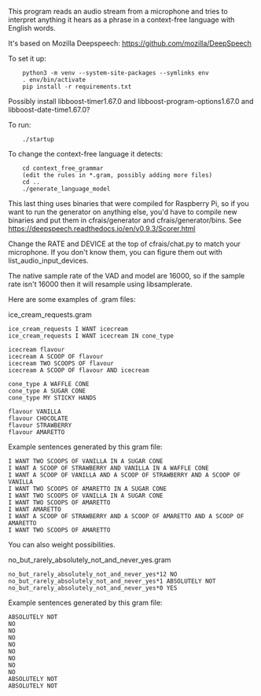 This program reads an audio stream from a microphone and tries
to interpret anything it hears as a phrase in a context-free
language with English words.

It's based on Mozilla Deepspeech: https://github.com/mozilla/DeepSpeech

To set it up:
```
    python3 -m venv --system-site-packages --symlinks env
    . env/bin/activate
    pip install -r requirements.txt
```

Possibly install libboost-timer1.67.0 and libboost-program-options1.67.0 and libboost-date-time1.67.0?

To run:
```
    ./startup
```

To change the context-free language it detects:
```
    cd context_free_grammar
    (edit the rules in *.gram, possibly adding more files)
    cd .. 
    ./generate_language_model
```
This last thing uses binaries that were compiled for Raspberry Pi, so if you want to run the generator on anything else, you'd have to compile new binaries and put them in cfrais/generator and cfrais/generator/bins.
See https://deepspeech.readthedocs.io/en/v0.9.3/Scorer.html

Change the RATE and DEVICE at the top of cfrais/chat.py to
match your microphone. If you don't know them, you can figure
them out with list_audio_input_devices.

The native sample rate of the VAD and model are 16000, so
if the sample rate isn't 16000 then it will resample using
libsamplerate.

Here are some examples of .gram files:

ice_cream_requests.gram
```
ice_cream_requests I WANT icecream
ice_cream_requests I WANT icecream IN cone_type

icecream flavour
icecream A SCOOP OF flavour
icecream TWO SCOOPS OF flavour
icecream A SCOOP OF flavour AND icecream

cone_type A WAFFLE CONE
cone_type A SUGAR CONE
cone_type MY STICKY HANDS

flavour VANILLA
flavour CHOCOLATE
flavour STRAWBERRY
flavour AMARETTO
```

Example sentences generated by this gram file:
```
I WANT TWO SCOOPS OF VANILLA IN A SUGAR CONE
I WANT A SCOOP OF STRAWBERRY AND VANILLA IN A WAFFLE CONE
I WANT A SCOOP OF VANILLA AND A SCOOP OF STRAWBERRY AND A SCOOP OF VANILLA
I WANT TWO SCOOPS OF AMARETTO IN A SUGAR CONE
I WANT TWO SCOOPS OF VANILLA IN A SUGAR CONE
I WANT TWO SCOOPS OF AMARETTO
I WANT AMARETTO
I WANT A SCOOP OF STRAWBERRY AND A SCOOP OF AMARETTO AND A SCOOP OF AMARETTO
I WANT TWO SCOOPS OF AMARETTO
```

You can also weight possibilities.

no_but_rarely_absolutely_not_and_never_yes.gram
```
no_but_rarely_absolutely_not_and_never_yes*12 NO
no_but_rarely_absolutely_not_and_never_yes*1 ABSOLUTELY NOT
no_but_rarely_absolutely_not_and_never_yes*0 YES
```

Example sentences generated by this gram file:
```
ABSOLUTELY NOT
NO
NO
NO
NO
NO
NO
NO
NO
ABSOLUTELY NOT
ABSOLUTELY NOT
```
